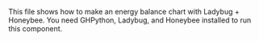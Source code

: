 This file shows how to make an energy balance chart with Ladybug + Honeybee.
You need GHPython, Ladybug, and Honeybee installed to run this component.
